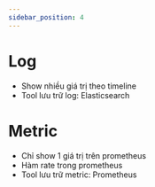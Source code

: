 ```yaml
---
sidebar_position: 4
---
```


# Log
- Show nhiều giá trị theo timeline
- Tool lưu trữ log: Elasticsearch


# Metric
- Chỉ show 1 giá trị trên prometheus
- Hàm rate trong prometheus 
- Tool lưu trữ metric: Prometheus



